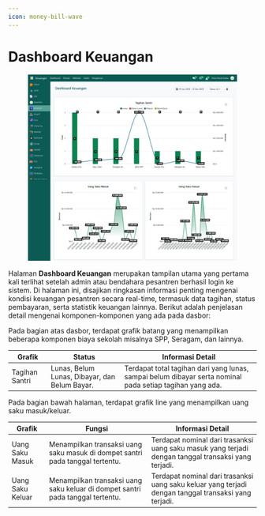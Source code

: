 ```yaml
---
icon: money-bill-wave
---
```


# Dashboard Keuangan

<figure><img src="../../.gitbook/assets/image (78).png" alt=""><figcaption></figcaption></figure>

Halaman **Dashboard Keuangan** merupakan tampilan utama yang pertama kali terlihat setelah admin atau bendahara pesantren berhasil login ke sistem. Di halaman ini, disajikan ringkasan informasi penting mengenai kondisi keuangan pesantren secara real-time, termasuk data tagihan, status pembayaran, serta statistik keuangan lainnya. Berikut adalah penjelasan detail mengenai komponen-komponen yang ada pada dasbor:

Pada bagian atas dasbor, terdapat grafik batang yang menampilkan beberapa komponen biaya sekolah misalnya SPP, Seragam, dan lainnya.

| Grafik         | Status                                        | Informasi Detail                                                                                         |
| -------------- | --------------------------------------------- | -------------------------------------------------------------------------------------------------------- |
| Tagihan Santri | Lunas, Belum Lunas, Dibayar, dan Belum Bayar. | Terdapat total tagihan dari yang lunas, sampai belum dibayar serta nominal pada setiap tagihan yang ada. |

Pada bagian bawah halaman, terdapat grafik line yang menampilkan uang saku masuk/keluar.

| Grafik           | Fungsi                                                                         | Informasi Detail                                                                                     |
| ---------------- | ------------------------------------------------------------------------------ | ---------------------------------------------------------------------------------------------------- |
| Uang Saku Masuk  | Menampilkan transaksi uang saku masuk di dompet santri pada tanggal tertentu.  | Terdapat nominal dari trasanksi uang saku masuk yang terjadi dengan tanggal transaksi yang terjadi.  |
| Uang Saku Keluar | Menampilkan transaksi uang saku keluar di dompet santri pada tanggal tertentu. | Terdapat nominal dari trasanksi uang saku keluar yang terjadi dengan tanggal transaksi yang terjadi. |
